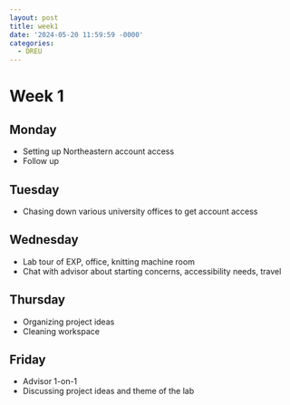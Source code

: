 ```yaml
---
layout: post
title: week1
date: '2024-05-20 11:59:59 -0000'
categories:
  - DREU
---
```

# Week 1

## Monday
- Setting up Northeastern account access
- Follow up

## Tuesday
- Chasing down various university offices to get account access

## Wednesday
- Lab tour of EXP, office, knitting machine room
- Chat with advisor about starting concerns, accessibility needs, travel

## Thursday
- Organizing project ideas
- Cleaning workspace

## Friday
- Advisor 1-on-1
- Discussing project ideas and theme of the lab
